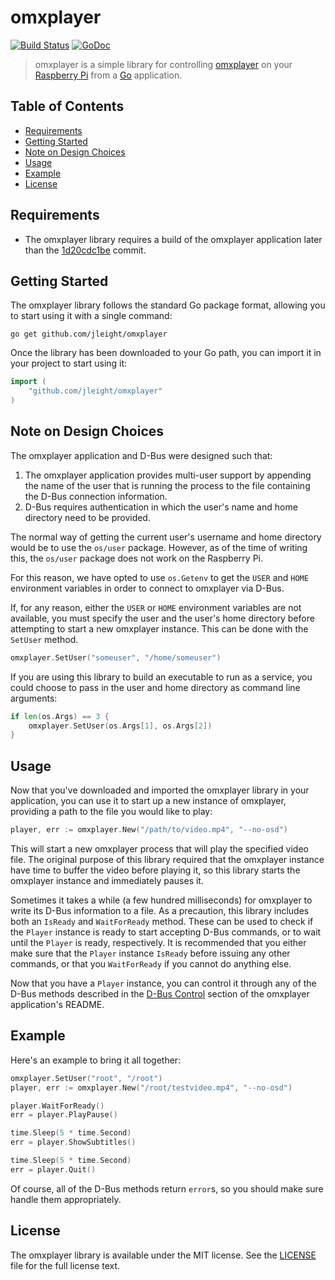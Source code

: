 omxplayer
=========

[![Build Status](https://travis-ci.org/jleight/omxplayer.svg?branch=master)](https://travis-ci.org/jleight/omxplayer)
[![GoDoc](https://godoc.org/github.com/jleight/omxplayer?status.svg)](https://godoc.org/github.com/jleight/omxplayer)

> omxplayer is a simple library for controlling
> [omxplayer](https://github.com/popcornmix/omxplayer) on your
> [Raspberry Pi](http://www.raspberrypi.org/) from a
> [Go](https://golang.org/) application.


Table of Contents
-----------------

- [Requirements](#requirements)
- [Getting Started](#getting-started)
- [Note on Design Choices](#note-on-design-choices)
- [Usage](#usage)
- [Example](#example)
- [License](#license)


Requirements
------------

- The omxplayer library requires a build of the omxplayer application later than
  the [1d20cdc1be](https://github.com/popcornmix/omxplayer/commit/1d20cdc1be)
  commit.


Getting Started
---------------

The omxplayer library follows the standard Go package format, allowing you to
start using it with a single command:

    go get github.com/jleight/omxplayer

Once the library has been downloaded to your Go path, you can import it in your
project to start using it:

```go
import (
	"github.com/jleight/omxplayer"
)
```


Note on Design Choices
----------------------

The omxplayer application and D-Bus were designed such that:

1. The omxplayer application provides multi-user support by appending the name
  of the user that is running the process to the file containing the D-Bus
  connection information.
2. D-Bus requires authentication in which the user's name and home directory
  need to be provided.

The normal way of getting the current user's username and home directory would
be to use the `os/user` package. However, as of the time of writing this, the
`os/user` package does not work on the Raspberry Pi.

For this reason, we have opted to use `os.Getenv` to get the `USER` and `HOME`
environment variables in order to connect to omxplayer via D-Bus.

If, for any reason, either the `USER` or `HOME` environment variables are not
available, you must specify the user and the user's home directory before
attempting to start a new omxplayer instance. This can be done with the
`SetUser` method.

```go
omxplayer.SetUser("someuser", "/home/someuser")
```

If you are using this library to build an executable to run as a service, you
could choose to pass in the user and home directory as command line arguments:

```go
if len(os.Args) == 3 {
	omxplayer.SetUser(os.Args[1], os.Args[2])
}
```


Usage
-----

Now that you've downloaded and imported the omxplayer library in your
application, you can use it to start up a new instance of omxplayer, providing a
path to the file you would like to play:

```go
player, err := omxplayer.New("/path/to/video.mp4", "--no-osd")
```

This will start a new omxplayer process that will play the specified video file.
The original purpose of this library required that the omxplayer instance have
time to buffer the video before playing it, so this library starts the omxplayer
instance and immediately pauses it.

Sometimes it takes a while (a few hundred milliseconds) for omxplayer to write
its D-Bus information to a file. As a precaution, this library includes both an
`IsReady` and `WaitForReady` method. These can be used to check if the `Player`
instance is ready to start accepting D-Bus commands, or to wait until the
`Player` is ready, respectively. It is recommended that you either make sure
that the `Player` instance `IsReady` before issuing any other commands, or that
you `WaitForReady` if you cannot do anything else.

Now that you have a `Player` instance, you can control it through any of the
D-Bus methods described in the
[D-Bus Control](https://github.com/popcornmix/omxplayer#dbus-control) section
of the omxplayer application's README.


Example
-------

Here's an example to bring it all together:

```go
omxplayer.SetUser("root", "/root")
player, err := omxplayer.New("/root/testvideo.mp4", "--no-osd")

player.WaitForReady()
err = player.PlayPause()

time.Sleep(5 * time.Second)
err = player.ShowSubtitles()

time.Sleep(5 * time.Second)
err = player.Quit()
```

Of course, all of the D-Bus methods return `error`s, so you should make sure
handle them appropriately.


License
-------

The omxplayer library is available under the MIT license. See the
[LICENSE](https://github.com/jleight/omxplayer/blob/master/LICENSE) file for
the full license text.
